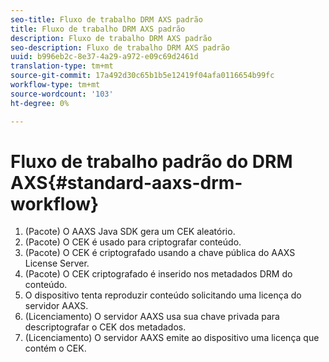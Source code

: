 ```yaml
---
seo-title: Fluxo de trabalho DRM AXS padrão
title: Fluxo de trabalho DRM AXS padrão
description: Fluxo de trabalho DRM AXS padrão
seo-description: Fluxo de trabalho DRM AXS padrão
uuid: b996eb2c-8e37-4a29-a972-e09c69d2461d
translation-type: tm+mt
source-git-commit: 17a492d30c65b1b5e12419f04afa0116654b99fc
workflow-type: tm+mt
source-wordcount: '103'
ht-degree: 0%

---
```



# Fluxo de trabalho padrão do DRM AXS{#standard-aaxs-drm-workflow}

1. (Pacote) O AAXS Java SDK gera um CEK aleatório.
1. (Pacote) O CEK é usado para criptografar conteúdo.
1. (Pacote) O CEK é criptografado usando a chave pública do AAXS License Server.
1. (Pacote) O CEK criptografado é inserido nos metadados DRM do conteúdo.
1. O dispositivo tenta reproduzir conteúdo solicitando uma licença do servidor AAXS.
1. (Licenciamento) O servidor AAXS usa sua chave privada para descriptografar o CEK dos metadados.
1. (Licenciamento) O servidor AAXS emite ao dispositivo uma licença que contém o CEK.

